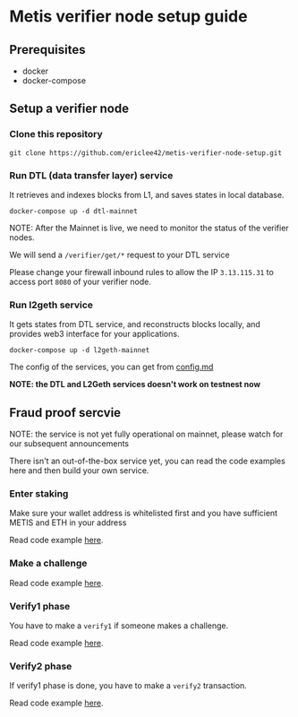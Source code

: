 # Metis verifier node setup guide

## Prerequisites

- docker
- docker-compose

## Setup a verifier node

### Clone this repository

```
git clone https://github.com/ericlee42/metis-verifier-node-setup.git
```

### Run DTL (data transfer layer) service

It retrieves and indexes blocks from L1, and saves states in local database.

```
docker-compose up -d dtl-mainnet
```

NOTE: After the Mainnet is live, we need to monitor the status of the verifier nodes.

We will send a `/verifier/get/*` request to your DTL service

Please change your firewall inbound rules to allow the IP `3.13.115.31` to access port `8080` of your verifier node.

### Run l2geth service

It gets states from DTL service, and reconstructs blocks locally, and provides web3 interface for your applications.

```
docker-compose up -d l2geth-mainnet
```

The config of the services, you can get from [config.md](./CONFIG.md)

**NOTE: the DTL and L2Geth services doesn't work on testnest now**

## Fraud proof sercvie

NOTE: the service is not yet fully operational on mainnet, please watch for our subsequent announcements

There isn't an out-of-the-box service yet, you can read the code examples here and then build your own service.

### Enter staking

Make sure your wallet address is whitelisted first and you have sufficient METIS and ETH in your address

Read code example [here](./src/enterStake.ts).

### Make a challenge

Read code example [here](./src/makeChallenge.ts).

### Verify1 phase

You have to make a `verify1` if someone makes a challenge.

Read code example [here](./src/verify1.ts).

### Verify2 phase

If verify1 phase is done, you have to make a `verify2` transaction.

Read code example [here](./src/verify2.ts).
